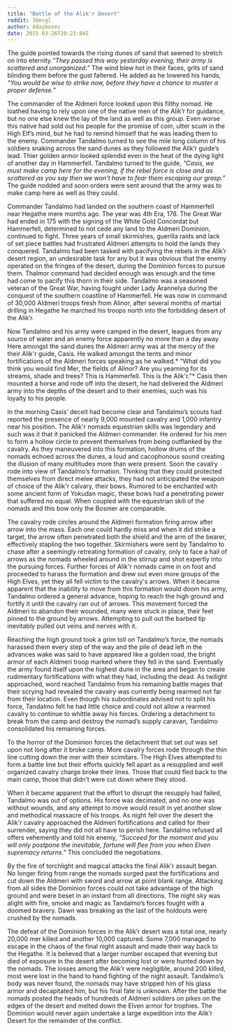 ```yaml
---
title: "Battle of the Alik'r Desert"
reddit: 30evgl
author: ddaybones
date: 2015-03-26T20:23:04Z
---
```


The guide pointed towards the rising dunes of sand that seemed to stretch on into eternity.*“They passed this way yesterday evening, their army is scattered and unorganized.”* The wind blew hot in their faces, grits of sand blinding them before the gust faltered. He added as he lowered his hands, *“You would be wise to strike now, before they have a chance to muster a proper defense.”*

The commander of the Aldmeri force looked upon this filthy nomad. He loathed having to rely upon one of the native men of the Alik’r for guidance, but no one else knew the lay of the land as well as this group. Even worse this native had sold out his people for the promise of coin, utter scum in the High Elf’s mind, but he had to remind himself that he was leading them to the enemy. Commander Tandalmo turned to see the mile long column of his soldiers snaking across the sand dunes as they followed the Alik’r guide’s lead. Thier golden armor looked splendid even in the heat of the dying light of another day in Hammerfell. Tandalmo turned to the guide, *“Casis, we must make camp here for the evening, if the rebel force is close and as scattered as you say then we won’t have to fear them escaping our grasp.”* The guide nodded and soon orders were sent around that the army was to make camp here as well as they could.

Commander Tandalmo had landed on the southern coast of Hammerfell near Hegathe mere months ago. The year was 4th Era, 178. The Great War had ended in 175 with the signing of the White Gold Concordat but Hammerfell, determined to not cede any land to the Aldmeri Dominion, continued to fight. Three years of small skirmishes, guerilla raids and lack of set piece battles had frustrated Aldmeri attempts to hold the lands they conquered. Tandalmo had been tasked with pacifying the rebels in the Alik’r desert region, an undesirable task for any but it was obvious that the enemy operated on the fringes of the desert, during the Dominion forces to pursue them. Thalmor command had decided enough was enough and the time had come to pacify this thorn in their side. Tandalmo was a seasoned veteran of the Great War, having fought under Lady Arannelya during the conquest of the southern coastline of Hammerfell. He was now in command of 30,000 Aldmeri troops fresh from Alinor, after several months of martial drilling in Hegathe he marched his troops north into the forbidding desert of the Alik’r.

Now Tandalmo and his army were camped in the desert, leagues from any source of water and an enemy force apparently no more than a day away. Here amongst the sand dunes the Aldmeri army was at the mercy of the their Alik'r guide, Casis. He walked amongst the tents and minor fortifications of the Aldmeri forces speaking as he walked.* “What did you think you would find Mer, the fields of Alinor? Are you yearning for its streams, shade and trees? This is Hammerfell. This is the Alik'r.”* Casis then mounted a horse and rode off into the desert, he had delivered the Aldmeri army into the depths of the desert and to their enemies, such was his loyalty to his people.

In the morning Casis’ deceit had become clear and Tandalmo’s scouts had reported the presence of nearly 9,000 mounted cavalry and 1,000 infantry near his position. The Alik'r nomads equestrian skills was legendary and such was it that it panicked the Aldmeri commander. He ordered for his men to form a hollow circle to prevent themselves from being outflanked by the cavalry. As they maneuvered into this formation, hollow drums of the nomads echoed across the dunes, a loud and cacophonous sound creating the illusion of many multitudes more than were present. Soon the cavalry rode into view of Tandalmo’s formation. Thinking that they could protected themselves from direct melee attacks, they had not anticipated the weapon of choice of the Alik'r calvary, their bows. Rumored to be enchanted with some ancient form of Yokudan magic, these bows had a penetrating power that suffered no equal. When coupled with the equestrian skill of the nomads and this bow only the Bosmer are comparable.

The cavalry rode circles around the Aldmeri formation firing arrow after arrow into the mass. Each one could hardly miss and when it did strike a target, the arrow often penetrated both the shield and the arm of the bearer, effectively stapling the two together. Skirmishers were sent by Tandalmo to chase after a seemingly retreating formation of cavalry, only to face a hail of arrows as the nomads wheeled around in the stirrup and shot expertly into the pursuing forces. Further forces of Alik'r nomads came in on foot and proceeded to harass the formation and drew out even more groups of the High Elves, yet they all fell victim to the cavalry's arrows. When it became apparent that the inability to move from this formation would doom his army, Tandalmo ordered a general advance, hoping to reach the high ground and fortify it until the cavalry ran out of arrows. This movement forced the Aldmeri to abandon their wounded, many were stuck in place, their feet pinned to the ground by arrows. Attempting to pull out the barbed tip inevitably pulled out veins and nerves with it.

Reaching the high ground took a grim toll on Tandalmo’s force, the nomads harassed them every step of the way and the pile of dead left in the advances wake was said to have appeared like a golden road, the bright armor of each Aldmeri troop marked where they fell in the sand. Eventually the army found itself upon the highest dune in the area and began to create rudimentary fortifications with what they had, including the dead. As twilight approached, word reached Tandalmo from his remaining battle mages that their scrying had revealed the cavalry was currently being rearmed not far from their location. Even though his subordinates advised not to split his force, Tandalmo felt he had little choice and could not allow a rearmed cavalry to continue to whittle away his forces. Ordering a detachment to break from the camp and destroy the nomad’s supply caravan, Tandalmo consolidated his remaining forces.

To the horror of the Dominion forces the detachment that set out was set upon not long after it broke camp. More cavalry forces rode through the thin line cutting down the mer with their scimitars. The High Elves attempted to form a battle line but their efforts quickly fell apart as a resupplied and well organized cavalry charge broke their lines. Those that could fled back to the main camp, those that didn’t were cut down where they stood.

When it became apparent that the effort to disrupt the resupply had failed, Tandalmo was out of options. His force was decimated, and no one was without wounds, and any attempt to move would result in yet another slow and methodical massacre of his troops. As night fell over the desert the Alik'r cavalry approached the Aldmeri fortifications and called for their surrender, saying they did not all have to perish here. Tandalmo refused all offers vehemently and told his enemy, *“Succeed for the moment and you will only postpone the inevitable, fortune will flee from you when Elven supremacy returns.”* This concluded the negotiations.

By the fire of torchlight and magical attacks the final Alik'r assault began. No longer firing from range the nomads surged past the fortifications and cut down the Aldmeri with sword and arrow at point blank range. Attacking from all sides the Dominion forces could not take advantage of the high ground and were beset in an instant from all directions. The night sky was alight with fire, smoke and magic as Tandalmo’s forces fought with a doomed bravery. Dawn was breaking as the last of the holdouts were crushed by the nomads.

The defeat of the Dominion forces in the Alik’r desert was a total one, nearly 20,000 mer killed and another 10,000 captured. Some 7,000 managed to escape in the chaos of the final night assault and made their way back to the Hegathe. It is believed that a larger number escaped that evening but died of exposure in the desert after becoming lost or were hunted down by the nomads. The losses among the Alik’r were negligible, around 200 killed, most were lost in the hand to hand fighting of the night assault. Tandalmo’s body was never found, the nomads may have stripped him of his glass armor and decapitated him, but his final fate is unknown. After the battle the nomads posted the heads of hundreds of Aldmeri soldiers on pikes on the edges of the desert and melted down the Elven armor for trophies. The Dominion would never again undertake a large expedition into the Alik’r Desert for the remainder of the conflict.
